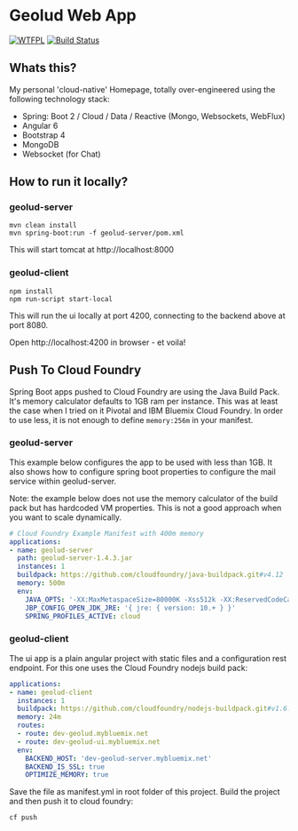 # Geolud Web App

[![WTFPL](https://img.shields.io/badge/license-WTFPL-blue.svg)](http://www.wtfpl.net/txt/copying)
[![Build Status](https://travis-ci.org/fischermatte/geolud.svg?branch=develop)](https://travis-ci.org/fischermatte/geolud) 

## Whats this?

My personal 'cloud-native' Homepage, totally over-engineered using the following technology stack:

- Spring: Boot 2 / Cloud / Data / Reactive (Mongo, Websockets, WebFlux)
- Angular 6
- Bootstrap 4 
- MongoDB
- Websocket (for Chat)

## How to run it locally?

### geolud-server

    mvn clean install
    mvn spring-boot:run -f geolud-server/pom.xml
    
This will start tomcat at http://localhost:8000
    
### geolud-client

    npm install
    npm run-script start-local
    
This will run the ui locally at port 4200, connecting to the backend above at port 8080. 

Open http://localhost:4200 in browser - et voila!

## Push To Cloud Foundry

Spring Boot apps pushed to Cloud Foundry are using the Java Build
Pack. It's memory calculator defaults to 1GB ram per instance. This was at 
least the case when I tried on it Pivotal and IBM Bluemix Cloud Foundry. In order 
to use less, it is not enough to define `memory:256m` in your manifest.  

### geolud-server

This example below configures the app to be used with less than 1GB. It also shows how to configure 
spring boot properties to configure the mail service within geolud-server.

Note: the example below does not use the memory calculator of the build pack but has hardcoded VM properties. This
is not a good approach when you want to scale dynamically. 

```yml
# Cloud Foundry Example Manifest with 400m memory
applications:
- name: geolud-server
  path: geolud-server-1.4.3.jar
  instances: 1
  buildpack: https://github.com/cloudfoundry/java-buildpack.git#v4.12
  memory: 500m
  env:
    JAVA_OPTS: '-XX:MaxMetaspaceSize=80000K -Xss512k -XX:ReservedCodeCacheSize=16M -XX:MaxDirectMemorySize=10M'
    JBP_CONFIG_OPEN_JDK_JRE: '{ jre: { version: 10.+ } }'
    SPRING_PROFILES_ACTIVE: cloud
```

### geolud-client
The ui app is a plain angular project with static files and a configuration rest endpoint. For this one uses the Cloud 
Foundry nodejs build pack:

```yml
applications:
- name: geolud-client
  instances: 1
  buildpack: https://github.com/cloudfoundry/nodejs-buildpack.git#v1.6.28
  memory: 24m
  routes:
  - route: dev-geolud.mybluemix.net
  - route: dev-geolud-ui.mybluemix.net
  env:
    BACKEND_HOST: 'dev-geolud-server.mybluemix.net'
    BACKEND_IS_SSL: true
    OPTIMIZE_MEMORY: true

```

Save the file as manifest.yml in root folder of this project. Build the project and then push it
to cloud foundry:

    cf push
    
    
